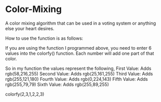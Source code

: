 # Color-Mixing
A color mixing algorithm that can be used in a voting system or anything else your heart desires. 

How to use the function is as follows:

If you are using the function I programmed above, you need to enter 6 values into the colorfy() function. Each number will add one part of that color.

So in my function the values represent the following,
First Value: Adds rgb(58,216,255)
Second Value: Adds rgb(25,161,255)
Third Value: Adds rgb(255,121,180)
Fourth Value: Adds rgb(0,224,143)
Fifth Value: Adds rgb(255,79,79)
Sixth Value: Adds rgb(255,89,255)

colorfy(2,3,1,2,2,3)
